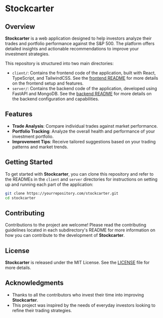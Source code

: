 # Stockcarter

## Overview

**Stockcarter** is a web application designed to help investors analyze their trades and portfolio performance against the S&P 500. The platform offers detailed insights and actionable recommendations to improve your investment strategies.

This repository is structured into two main directories:
- `client/`: Contains the frontend code of the application, built with React, TypeScript, and TailwindCSS. See the [frontend README](client/README.md) for more details on the frontend setup and features.
- `server/`: Contains the backend code of the application, developed using FastAPI and MongoDB. See the [backend README](server/README.md) for more details on the backend configuration and capabilities.

## Features

- **Trade Analysis**: Compare individual trades against market performance.
- **Portfolio Tracking**: Analyze the overall health and performance of your investment portfolio.
- **Improvement Tips**: Receive tailored suggestions based on your trading patterns and market trends.

## Getting Started

To get started with **Stockcarter**, you can clone this repository and refer to the READMEs in the `client` and `server` directories for instructions on setting up and running each part of the application:

```bash
git clone https://yourrepository.com/stockcarter.git
cd stockcarter
```

## Contributing

Contributions to the project are welcome! Please read the contributing guidelines located in each subdirectory's README for more information on how you can contribute to the development of **Stockcarter**.

## License

**Stockcarter** is released under the MIT License. See the [LICENSE](LICENSE) file for more details.

## Acknowledgments

- Thanks to all the contributors who invest their time into improving **Stockcarter**.
- This project was inspired by the needs of everyday investors looking to refine their trading strategies.
